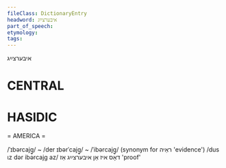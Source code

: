 ```yaml
---
fileClass: DictionaryEntry
headword: איבערצײַג
part_of_speech: 
etymology: 
tags: 
---
```

איבערצײַג

CENTRAL
========

HASIDIC
=======
= AMERICA = 

/ˈɪbərcajg̥/ ~ /der ɪbərˈcajg̥/ ~ /ˈibərcajg̥/ (synonym for ראַיה 'evidence')
/dus ɩz dər ibərcajg az/ דאָס איז אַן איבערצײַג אַז 'proof'